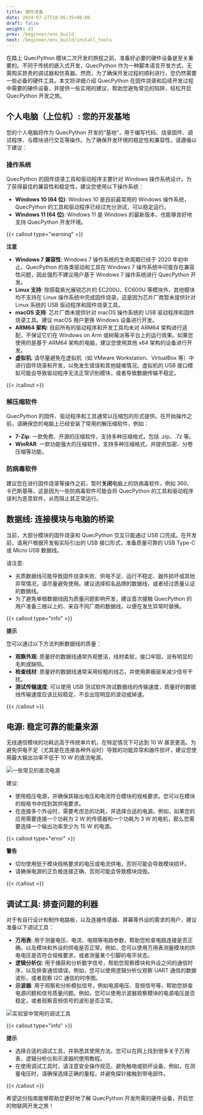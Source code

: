 ```yaml
---
title: 硬件准备
date: 2024-07-27T18:06:35+08:00
draft: false
weight: 41
prev: /beginner/env_build
next: /beginner/env_build/install_tools
---
```


在踏上 QuecPython 模块二次开发的旅程之前，准备好必要的硬件设备是至关重要的。不同于传统的嵌入式开发，QuecPython 作为一种脚本语言开发方式，无需购买昂贵的调试器和仿真器。然而，为了确保开发过程的顺利进行，您仍然需要一些必备的硬件工具。本文将详细介绍 QuecPython 在固件烧录和后续开发过程中需要的硬件设备，并提供一些实用的建议，帮助您避免常见的陷阱，轻松开启 QuecPython 开发之旅。

## 个人电脑（上位机）: 您的开发基地

您的个人电脑将作为 QuecPython 开发的“基地”，用于编写代码、烧录固件、调试程序、与模块进行交互等操作。为了确保开发环境的稳定性和兼容性，请遵循以下建议：

### 操作系统

QuecPython 的固件烧录工具和驱动程序主要针对 Windows 操作系统设计。为了获得最佳的兼容性和稳定性，建议您使用以下操作系统：

- **Windows 10 (64 位)**: Windows 10 是目前最常用的 Windows 操作系统，QuecPython 的工具和驱动程序已经过充分测试，可以稳定运行。
- **Windows 11 (64 位)**: Windows 11 是 Windows 的最新版本，也能够良好地支持 QuecPython 开发环境。

{{< callout type="warning" >}}

**注意**

- **Windows 7 兼容性**: Windows 7 操作系统的生命周期已经于 2020 年初中止。QuecPython 的各类驱动和工具在 Windows 7 操作系统中可能存在兼容性问题，因此强烈不建议用户基于 Windows 7 操作系统进行 QuecPython 开发。
- **Linux 支持**: 除搭载紫光展锐芯片的 EC200U、EC600U 等模块外，其他模块均不支持在 Linux 操作系统中完成固件烧录。这是因为芯片厂商暂未提供针对 Linux 系统的 USB 驱动程序和固件烧录工具。
- **macOS 支持**: 芯片厂商未提供针对 macOS 操作系统的 USB 驱动程序和固件烧录工具。建议 macOS 用户更换 Windows 设备进行开发。
- **ARM64 架构**: 目前所有的驱动程序和开发工具均未对 ARM64 架构进行适配，不保证它们在 Windows on Arm 或树莓派等平台上的运行效果。如果您使用的是基于 ARM64 架构的电脑，建议您使用其他 x64 架构的设备进行开发。
- **虚拟机**: 请尽量避免在虚拟机（如 VMware Workstation、VirtualBox 等）中进行固件烧录和开发，以免发生错误和其他疑难情况。虚拟机的 USB 接口模拟可能会导致驱动程序无法正常识别模块，或者导致数据传输不稳定。

{{< /callout >}}

### 解压缩软件

QuecPython 的固件、驱动程序和工具通常以压缩包的形式提供。在开始操作之前，请确保您的电脑上已经安装了常用的解压缩软件，例如：

- **7-Zip**: 一款免费、开源的压缩软件，支持多种压缩格式，包括 .zip、.7z 等。
- **WinRAR**: 一款功能强大的压缩软件，支持多种压缩格式，并提供加密、分卷压缩等功能。

### 防病毒软件

建议您在进行固件烧录等操作之前，暂时**关闭**电脑上的防病毒软件，例如 360、卡巴斯基等。这是因为一些防病毒软件可能会将 QuecPython 的工具和驱动程序误判为恶意软件，从而阻止其正常运行。

## 数据线: 连接模块与电脑的桥梁

当前，大部分模块的固件烧录和 QuecPython 交互只能通过 USB 口完成。在开发前，请用户根据开发板实际引出的 USB 接口形式，准备质量可靠的 USB Type-C 或 Micro USB 数据线。

请注意:

- 劣质数据线可能导致固件烧录失败、供电不足、运行不稳定、器件损坏或其他异常情况，请尽量避免使用。建议选择知名品牌的数据线，或者经过质量认证的数据线。
- 为了避免单根数据线因为质量问题影响开发，建议首次接触 QuecPython 的用户准备三根以上的、来自不同厂商的数据线，以便在发生异常时替换。

{{< callout type="info" >}}

**提示**

您可以通过以下方法判断数据线的质量：

- **观察外观**: 质量好的数据线通常外观整洁，线材柔软，接口牢固，没有明显的毛刺或缺陷。
- **检查线材**: 质量好的数据线通常采用较粗的线芯，并使用屏蔽层来减少信号干扰。
- **测试传输速度**: 可以使用 USB 测试软件测试数据线的传输速度，质量好的数据线传输速度应该比较稳定，不会出现明显的波动或掉速。

{{< /callout >}}

## 电源: 稳定可靠的能量来源

无线通信模块的功耗远高于传统单片机，在特定情况下可达到 10 W 甚至更高。为避免供电不足（尤其是在连接各种外设时）导致的功能异常和器件损坏，建议您使用最大输出功率不低于 10 W 的直流电源。

![](/images/dc_power.png "一些常见的直流电源")

建议:

- 使用稳压电源，并确保其输出电压和电流符合模块的规格要求。您可以在模块的规格书中找到其供电要求。
- 在连接多个外设时，需要考虑总的功耗，并选择合适的电源。例如，如果您的应用需要连接一个功耗为 2 W 的传感器和一个功耗为 3 W 的电机，那么您需要选择一个输出功率至少为 15 W 的电源。

{{< callout type="error" >}}

**警告**

- 切勿使用低于模块规格要求的电压或电流供电，否则可能会导致模块损坏。
- 请确保电源的正负极连接正确，否则可能会导致模块烧毁。

{{< /callout >}}

## 调试工具: 排查问题的利器

对于有自行设计和制作电路板，以及连接传感器、屏幕等外设的需求的用户，建议准备以下调试工具：

- **万用表**: 用于测量电压、电流、电阻等电路参数，帮助您检查电路连接是否正确，以及模块和外设的供电是否正常。例如，您可以使用万用表测量模块的供电电压是否符合规格要求，或者测量某个引脚的电平状态。
- **逻辑分析仪**: 用于捕获和分析数字信号，帮助您观察模块和外设之间的通信时序，以及排查通信错误。例如，您可以使用逻辑分析仪观察 UART 通信的数据波形，或者观察 I2C 通信的时序图。
- **示波器**: 用于观察和分析模拟信号，例如电源电压、音频信号等，帮助您排查电源问题和信号质量问题。例如，您可以使用示波器观察模块的电源电压是否稳定，或者观察音频信号的波形是否正常。

![](/images/lab_equipments.png "实验室中常用的调试工具")

{{< callout type="info" >}}

**提示**

- 选择合适的调试工具，并熟悉其使用方法。您可以在网上找到很多关于万用表、逻辑分析仪和示波器的使用教程。
- 在使用调试工具时，请注意安全操作规范，避免触电或损坏设备。例如，在测量电压时，请确保选择正确的量程，并避免探针接触到带电部件。

{{< /callout >}}

希望这份指南能够帮助您更好地了解 QuecPython 开发所需的硬件设备，开启您的物联网开发之旅！
